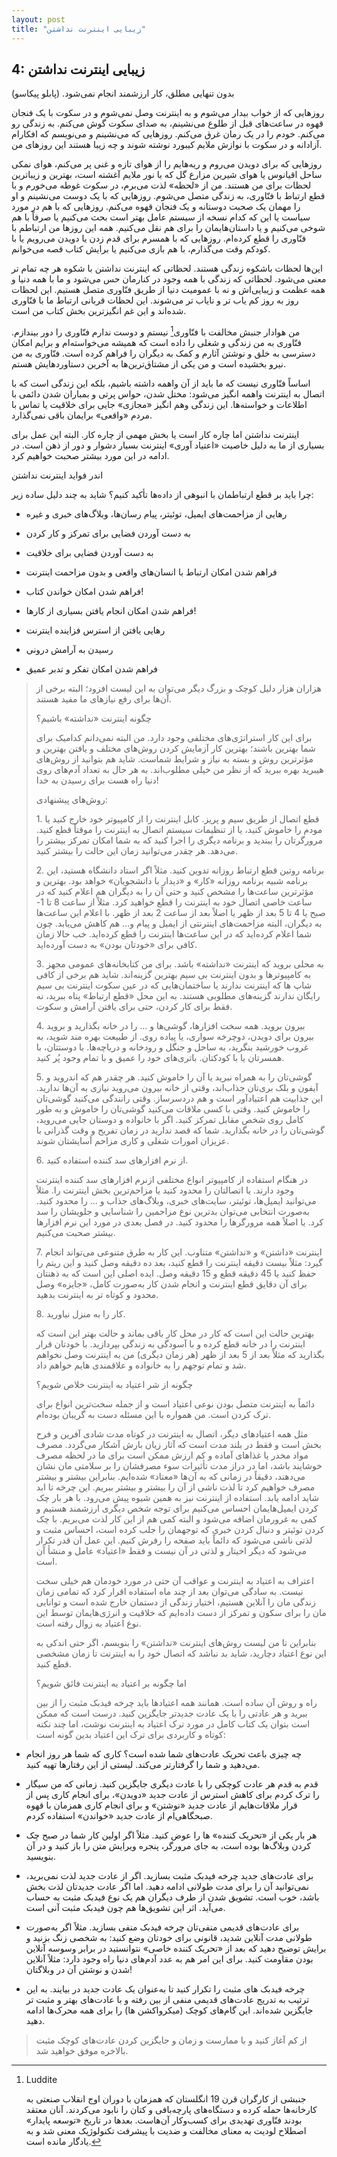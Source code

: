 ```yaml
---
layout: post
title: "زیبایی اینترنت نداشتن"
---
```

4: زیبایی اینترنت نداشتن
------------------------

بدون تنهایی مطلق، کار ارزشمند انجام نمی‌شود. (پابلو پیکاسو)

روزهایی که از خواب بیدار می‌شوم و به اینترنت وصل نمی‌شوم و در سکوت با یک
فنجان قهوه در ساعت‌های قبل از طلوع می‌نشینم، به صدای سکوت گوش می‌کنم. به
زندگی رو می‌کنم. خودم را در یک رمان غرق می‌کنم. روزهایی که می‌نشینم و
می‌نویسم که افکارام آزادانه و در سکوت با نوازش ملایم کیبورد نوشته شوند و
چه زیبا هستند این روزهای من.

روزهایی که برای دویدن می‌روم و ریه‌هایم را از هوای تازه و غنی پر می‌کنم،
هوای نمکی ساحل اقیانوس یا هوای شیرین مزارع گل که با نور ملایم آغشته است،
بهترین و زیباترین لحظات برای من هستند. من از «لحظه» لذت می‌برم، در سکوت
غوطه می‌خورم و با قطع ارتباط با فنّاوری، به زندگی متصل می‌شوم. روزهایی
که با یک دوست می‌نشینم و او را مهمان یک صحبت دوستانه و یک فنجان قهوه
می‌کنم. روزهایی که با هم در مورد سیاست یا این که کدام نسخه از سیستم عامل
بهتر است بحث می‌کنیم یا صرفاً با هم شوخی می‌کنیم و یا داستان‌هایمان را
برای هم نقل می‌کنیم. همه این روزها من ارتباطم با فنّاوری را قطع کرده‌ام.
روزهایی که با همسرم برای قدم زدن یا دویدن می‌رویم یا با کودکم وقت
می‌گذارم، با هم بازی می‌کنیم یا برایش کتاب قصه می‌خوانم.

این‌ها لحظات باشکوه زندگی هستند. لحظاتی که اینترنت نداشتن با شکوه هر چه
تمام تر معنی می‌شود. لحظاتی که زندگی با همه وجود در کنارمان حس می‌شود و
ما با همه دنیا و همه عظمت و زیبایی‌اش و نه با عمومیت دنیا از طریق
فنّاوری متصل هستیم. این لحظات روز به روز کم یاب تر و نایاب تر می‌شوند.
این لحظات قربانی ارتباط ما با فنّاوری شده‌اند و این غم انگیزترین بخش
کتاب من است.

من هوادار جنبش مخالفت با فنّاوری[^1] نیستم و دوست ندارم فنّاوری را دور
بیندازم. فنّاوری به من زندگی و شغلی را داده است که همیشه می‌خواسته‌ام و
برایم امکان دسترسی به خلق و نوشتن آثارم و کمک به دیگران را فراهم کرده
است. فنّاوری به من نیرو بخشیده است و من یکی از مشتاق‌ترین‌ها به آخرین
دستاوردهایش هستم.

اساساً فنّاوری نیست که ما باید از آن واهمه داشته باشیم، بلکه این زندگی
است که با اتصال به اینترنت واهمه انگیز می‌شود: مختل شدن، حواس پرتی و
بمباران شدن دائمی با اطلاعات و خواسته‌ها. این زندگی وهم انگیز «مجازی»
جایی برای خلاقیت یا تماس با مردم «واقعی» برایمان باقی نمی‌گذارد.

اینترنت نداشتن اما چاره کار است یا بخش مهمی از چاره کار. البته این عمل
برای بسیاری از ما به دلیل خاصیت «اعتیاد آوری» اینترنت بسیار دشوار و دور
از ذهن است. در ادامه در این مورد بیشتر صحبت خواهیم کرد.

اندر فواید اینترنت نداشتن

چرا باید بر قطع ارتباطمان با انبوهی از داده‌ها تأکید کنیم؟ شاید به چند
دلیل ساده زیر:

-   رهایی از مزاحمت‌های ایمیل، توئیتر، پیام رسان‌ها، وبلاگ‌های خبری و
    غیره

-   به دست آوردن فضایی برای تمرکز و کار کردن

-   به دست آوردن فضایی برای خلاقیت

-   فراهم شدن امکان ارتباط با انسان‌های واقعی و بدون مزاحمت اینترنت

-   فراهم شدن امکان خواندن کتاب!

-   فراهم شدن امکان انجام یافتن بسیاری از کارها!

-   رهایی یافتن از استرس فزاینده اینترنت

-   رسیدن به آرامش درونی

-   فراهم شدن امکان تفکر و تدبر عمیق

> هزاران هزار دلیل کوچک و بزرگ دیگر می‌توان به این لیست افزود؛ البته
> برخی از آن‌ها برای رفع نیازهای ما مفید هستند.
>
> چگونه اینترنت «نداشته» باشیم؟
>
> برای این کار استراتژی‌های مختلفی وجود دارد. من البته نمی‌دانم کدامیک
> برای شما بهترین باشند؛ بهترین کار آزمایش کردن روش‌های مختلف و یافتن
> بهترین و مؤثرترین روش و بسته به نیاز و شرایط شماست. شاید هم بتوانید از
> روش‌های هیبرید بهره ببرید که از نظر من خیلی مطلوب‌اند. به هر حال به
> تعداد آدم‌های روی دنیا راه هست برای رسیدن به خدا!
>
> روش‌های پیشنهادی:
>
> 1\. قطع اتصال از طریق سیم و پریز. کابل اینترنت را از کامپیوتر خود خارج
> کنید یا مودم را خاموش کنید، یا از تنظیمات سیستم اتصال به اینترنت را
> موقتاً قطع کنید. مرورگرتان را ببندید و برنامه دیگری را اجرا کنید که به
> شما امکان تمرکز بیشتر را می‌دهد. هر چقدر می‌توانید زمان این حالت را
> بیشتر کنید.
>
> 2\. برنامه روتین قطع ارتباط روزانه تدوین کنید. مثلاً اگر استاد دانشگاه
> هستید، این برنامه شبیه برنامه روزانه «کار» و «دیدار با دانشجویان» خواهد
> بود. بهترین و مؤثرترین ساعت‌ها را مشخص کنید و حتی آن را به دیگران هم
> اعلام کنید که در ساعت خاصی اتصال خود به اینترنت را قطع خواهید کرد. مثلاً
> از ساعت 8 تا 1- صبح یا 4 تا 5 بعد از ظهر یا اصلاً بعد از ساعت 2 بعد از
> ظهر. با اعلام این ساعت‌ها به دیگران، البته مزاحمت‌های اینترنتی از ایمیل
> و پیام و... هم کاهش می‌یابد. چون شما اعلام کرده‌اید که در این ساعت‌ها
> اینترنت را قطع کرده‌اید. خب حالا زمان کافی برای «خودتان بودن» به دست
> آورده‌اید.
>
> 3\. به محلی بروید که اینترنت «نداشته» باشد. برای من کتابخانه‌های عمومی
> مجهز به کامپیوترها و بدون اینترنت بی سیم بهترین گزینه‌اند. شاید هم برخی
> از کافی شاپ ها که اینترنت ندارند یا ساختمان‌هایی که در عین سکوت اینترنت
> بی سیم رایگان ندارند گزینه‌های مطلوبی هستند. به این محل «قطع ارتباط»
> پناه ببرید، نه فقط برای کار کردن، حتی برای یافتن آرامش و سکوت.
>
> 4\. بیرون بروید. همه سخت افزارها، گوشی‌ها و ... را در خانه بگذارید و
> بروید بیرون برای دویدن، دوچرخه سواری، یا پیاده روی. از طبیعت بهره مند
> شوید، به غروب خورشید بنگرید، به ساحل و جنگل و رودخانه و دریاچه‌ها. با
> دوستتان، با همسرتان یا با کودکتان. باتری‌های خود را عمیق و با تمام وجود
> پُر کنید.
>
> 5\. گوشی‌تان را به همراه نبرید یا آن را خاموش کنید. هر چقدر هم که اندروید
> و آیفون و بلک بری‌تان جذاب‌اند، وقتی از خانه بیرون می‌روید نیازی به
> آن‌ها ندارید. این جذابیت هم اعتیادآور است و هم دردسرساز. وقتی رانندگی
> می‌کنید گوشی‌تان را خاموش کنید. وقتی با کسی ملاقات می‌کنید گوشی‌تان را
> خاموش و به طور کامل روی شخص مقابل تمرکز کنید. اگر با خانواده و دوستان
> جایی می‌روید، گوشی‌تان را در خانه بگذارید. شما که قصد ندارید در زمان
> تفریح و وقت گذرانی با عزیزان امورات شغلی و کاری مزاحم آسایشتان شوند.
>
> 6\. از نرم افزارهای سد کننده استفاده کنید.
>
> در هنگام استفاده از کامپیوتر انواع مختلفی ازنرم افزارهای سد کننده
> اینترنت وجود دارند. یا اتصالتان را محدود کنید یا مزاحم‌ترین بخش
> اینترنت را. مثلاً می‌توانید ایمیل‌ها، توئیتر، سایت‌های خبری، وبلاگ‌های
> جذاب و ... را محدود کنید. به‌صورت انتخابی می‌توان بدترین نوع مزاحمین
> را شناسایی و جلویشان را سد کرد. یا اصلاً همه مرورگرها را محدود کنید.
> در فصل بعدی در مورد این نرم افزارها بیشتر صحبت می‌کنیم.
>
> 7\. اینترنت «داشتن» و «نداشتن» متناوب. این کار به طرق متنوعی می‌تواند
> انجام گیرد: مثلاً بیست دقیقه اینترنت را قطع کنید، بعد ده دقیقه وصل کنید
> و این ریتم را حفظ کنید یا 45 دقیقه قطع و 15 دقیقه وصل. ایده اصلی این است
> که به ذهنتان برای آن دقایق قطع اینترنت و انجام شدن کار به‌صورت کامل،
> «جایزه» وصل محدود و کوتاه تر به اینترنت بدهید.
>
> 8\. کار را به منزل نیاورید.
>
> بهترین حالت این است که کار در محل کار باقی بماند و حالت بهتر این است
> که اینترنت را در خانه قطع کرده و با آسودگی به زندگی بپردازید. با
> خودتان قرار بگذارید که مثلاً بعد از 5 بعد از ظهر (هر زمان دیگری) من به
> اینترنت وصل نخواهم شد و تمام توجهم را به خانواده و علاقمندی هایم خواهم
> داد.
>
> چگونه از شر اعتیاد به اینترنت خلاص شویم؟
>
> دائماً به اینترنت متصل بودن نوعی اعتیاد است و از جمله سخت‌ترین انواع
> برای ترک کردن است. من همواره با این مسئله دست به گریبان بوده‌ام.
>
> مثل همه اعتیادهای دیگر، اتصال به اینترنت در کوتاه مدت شادی آفرین و فرح
> بخش است و فقط در بلند مدت است که آثار زیان بارش آشکار می‌گردد. مصرف
> مواد مخدر یا غذاهای آماده و کم ارزش ممکن است برای ما در لحظه مصرف
> خوشایند باشد، اما در دراز مدت تأثیرات سوء مصرفشان را بر سلامتی مان
> نشان می‌دهند، دقیقاً در زمانی که به آن‌ها «معتاد» شده‌ایم. بنابراین
> بیشتر و بیشتر مصرف خواهیم کرد تا لذت ناشی از آن را بیشتر و بیشتر
> ببریم. این چرخه تا ابد شاید ادامه یابد. استفاده از اینترنت نیز به همین
> شیوه پیش می‌رود. با هر بار چک کردن ایمیل‌هایمان احساس می‌کنیم برای
> توجه شخص دیگری ارزشمند هستیم و کمی به غرورمان اضافه می‌شود و البته کمی
> هم از این کار لذت می‌بریم. با چک کردن توئیتر و دنبال کردن خبری که
> توجهمان را جلب کرده است، احساس مثبت و لذتی ناشی می‌شود که دائماً باید
> صفحه را رفرش کنیم. این عمل آن قدر تکرار می‌شود که دیگر اخیتار و لذتی
> در آن نیست و فقط «اعتیاد» عامل و منشأ آن است.
>
> اعتراف به اعتیاد به اینترنت و عواقب آن حتی در مورد خودمان هم خیلی سخت
> نیست. به سادگی می‌توان بعد از چند ماه استفاده اقرار کرد که تمامی زمان
> زندگی مان را آنلاین هستیم، اختیار زندگی از دستمان خارج شده است و
> توانایی مان را برای سکون و تمرکز از دست داده‌ایم که خلاقیت و
> انرژی‌هایمان توسط این نوع اعتیاد به زوال رفته است.
>
> بنابراین تا من لیست روش‌های اینترنت «نداشتن» را بنویسم، اگر حتی اندکی
> به این نوع اعتیاد دچارید، شاید بد نباشد که اتصال خود را به اینترنت تا
> زمان مشخصی قطع کنید.
>
> اما چگونه بر اعتیاد به اینترنت فائق شویم؟
>
> راه و روش آن ساده است. همانند همه اعتیادها باید چرخه فیدبک مثبت را از
> بین ببرید و هر عادتی را با یک عادت جدیدتر جایگزین کنید. درست است که
> ممکن است بتوان یک کتاب کامل در مورد ترک اعتیاد به اینترنت نوشت، اما
> چند نکته کوتاه و کاربردی برای ترک این اعتیاد بدین گونه است:

-   چه چیزی باعث تحریک عادت‌های شما شده است؟ کاری که شما هر روز انجام
    می‌دهید و شما را گرفتارتر می‌کند. لیستی از این رفتارها تهیه کنید.

-   قدم به قدم هر عادت کوچکی را با عادت دیگری جایگزین کنید. زمانی که من
    سیگار را ترک کردم برای کاهش استرس از عادت جدید «دویدن»، برای انجام
    کاری پس از قرار ملاقات‌هایم از عادت جدید «نوشتن» و برای انجام کاری
    همزمان با قهوه صبحگاهی‌ام از عادت جدید «خواندن» استفاده کردم.

-   هر بار یکی از «تحریک کننده» ها را عوض کنید. مثلاً اگر اولین کار شما
    در صبح چک کردن وبلاگ‌ها بوده است، به جای مرورگر، پنجره ویرایش متن را
    باز کنید و در آن بنویسید.

-   برای عادت‌های جدید چرخه فیدبک مثبت بسازید. اگر از عادت جدید لذت
    نمی‌برید، نمی‌توانید آن را برای مدت طولانی ادامه دهید. اما اگر عادت
    جدیدتان لذت بخش باشد، خوب است. تشویق شدن از طرف دیگران هم یک نوع
    فیدبک مثبت به حساب می‌آید. اثر این تشویق‌ها هم چون فیدبک مثبت آنی
    است.

-   برای عادت‌های قدیمی منفی‌تان چرخه فیدبک منفی بسازید. مثلاً اگر
    به‌صورت طولانی مدت آنلاین شدید، قانونی برای خودتان وضع کنید: به شخصی
    زنگ بزنید و برایش توضیح دهید که بعد از «تحریک کننده خاصی» نتوانستید
    در برابر وسوسه آنلاین بودن مقاومت کنید. برای این امر هم به عدد
    آدم‌های دنیا راه وجود دارد: مثلاً آنلاین شدن و نوشتن آن در وبلاگتان!

-   چرخه فیدبک های مثبت را تکرار کنید تا به‌عنوان یک عادت جدید در
    بیایند. به این ترتیب به تدریج عادت‌های قدیمی منفی از بین رفته و با
    عادت‌های بهتر و مثبت تر جایگزین شده‌اند. این گام‌های کوچک (میکرواکشن
    ها) را برای همه محرک‌ها ادامه دهید.

> از کم آغاز کنید و با ممارست و زمان و جایگزین کردن عادت‌های کوچک مثبت
> بالاخره موفق خواهید شد.

[^1]: Luddite

    جنبشی از کارگران قرن 19 انگلستان که همزمان با دوران اوج انقلاب صنعتی
    به کارخانه‌ها حمله کرده و دستگاه‌های پارچه‌بافی و کتان را نابود
    می‌کردند. آنان معتقد بودند فنّاوری تهدیدی برای کسب‌وکار آن‌هاست.
    بعدها در تاریخ «توسعه پایدار» اصطلاح لودیت به معنای مخالفت و ضدیت با
    پیشرفت تکنولوژیک معنی شد و به یادگار مانده است.
